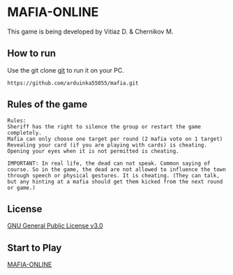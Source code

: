# MAFIA-ONLINE

This game is being developed by Vitiaz D. & Chernikov M. 

## How to run

Use the git clone [git](https://git-scm.com/) to run it on your PC.

```
https://github.com/arduinka55055/mafia.git 
```

## Rules of the game

```
Rules:
Sheriff has the right to silence the group or restart the game completely.
Mafia can only choose one target per round (2 mafia vote on 1 target)
Revealing your card (if you are playing with cards) is cheating.
Opening your eyes when it is not permitted is cheating.

IMPORTANT: In real life, the dead can not speak. Common saying of course. So in the game, the dead are not allowed to influence the town through speech or physical gestures. It is cheating. (They can talk, but any hinting at a mafia should get them kicked from the next round or game.)
```

## License

[GNU General Public License v3.0](https://choosealicense.com/licenses/lgpl-3.0/)


## Start to Play

[MAFIA-ONLINE](https://mafia.umilitary.ml)
